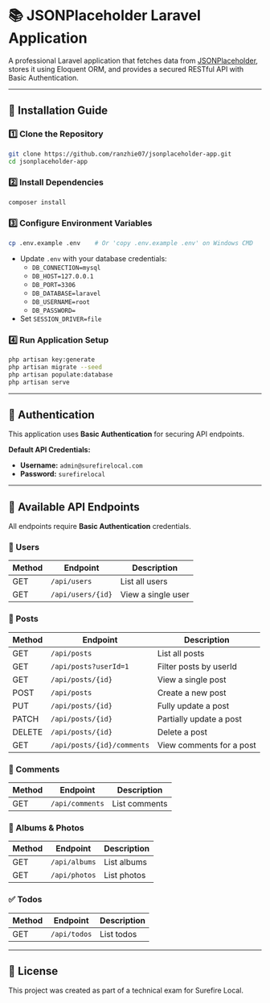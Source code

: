 # 📚 JSONPlaceholder Laravel Application

A professional Laravel application that fetches data from [JSONPlaceholder](https://jsonplaceholder.typicode.com/), stores it using Eloquent ORM, and provides a secured RESTful API with Basic Authentication.

---

## 🚀 Installation Guide

### 1️⃣ Clone the Repository
```bash
git clone https://github.com/ranzhie07/jsonplaceholder-app.git
cd jsonplaceholder-app
```

### 2️⃣ Install Dependencies
```bash
composer install
```

### 3️⃣ Configure Environment Variables
```bash
cp .env.example .env    # Or 'copy .env.example .env' on Windows CMD
```
- Update `.env` with your database credentials:
    - `DB_CONNECTION=mysql`
    - `DB_HOST=127.0.0.1`
    - `DB_PORT=3306`
    - `DB_DATABASE=laravel`
    - `DB_USERNAME=root`
    - `DB_PASSWORD=`
- Set `SESSION_DRIVER=file`

### 4️⃣ Run Application Setup
```bash
php artisan key:generate
php artisan migrate --seed
php artisan populate:database
php artisan serve
```

---

## 🔐 Authentication

This application uses **Basic Authentication** for securing API endpoints.

**Default API Credentials:**
- **Username:** `admin@surefirelocal.com`
- **Password:** `surefirelocal`

---

## 📡 Available API Endpoints

All endpoints require **Basic Authentication** credentials.

### 📂 Users
| Method | Endpoint            | Description   |
|--------|----------------------|---------------|
| GET    | `/api/users`         | List all users |
| GET    | `/api/users/{id}`    | View a single user |

### 📝 Posts
| Method | Endpoint               | Description        |
|--------|-------------------------|--------------------|
| GET    | `/api/posts`            | List all posts      |
| GET    | `/api/posts?userId=1`   | Filter posts by userId |
| GET    | `/api/posts/{id}`       | View a single post   |
| POST   | `/api/posts`            | Create a new post    |
| PUT    | `/api/posts/{id}`       | Fully update a post  |
| PATCH  | `/api/posts/{id}`       | Partially update a post |
| DELETE | `/api/posts/{id}`       | Delete a post        |
| GET    | `/api/posts/{id}/comments` | View comments for a post |

### 💬 Comments
| Method | Endpoint      | Description    |
|--------|----------------|----------------|
| GET    | `/api/comments` | List comments  |

### 📸 Albums & Photos
| Method | Endpoint      | Description   |
|--------|----------------|---------------|
| GET    | `/api/albums`  | List albums   |
| GET    | `/api/photos`  | List photos   |

### ✅ Todos
| Method | Endpoint      | Description   |
|--------|----------------|---------------|
| GET    | `/api/todos`   | List todos    |

---

## 📝 License

This project was created as part of a technical exam for Surefire Local.
